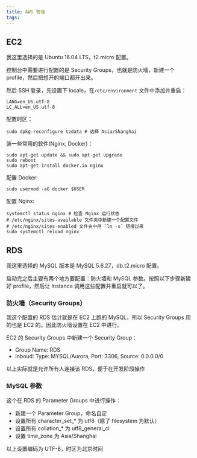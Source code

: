 ```yaml
---
title: AWS 管理
tags:
---
```


## EC2

我这里选择的是 Ubuntu 16.04 LTS，t2.micro 配置。

控制台中需要进行配置的是 Security Groups，也就是防火墙，新建一个 profile，然后把想开的端口都开出来。

然后 SSH 登录，先设置下 locale，在`/etc/environment` 文件中添加并重启：

```
LANG=en_US.utf-8
LC_ALL=en_US.utf-8
```

配置时区：

```
sudo dpkg-reconfigure tzdata # 选择 Asia/Shanghai
```

装一些常用的软件(Nginx, Docker)：

```
sudo apt-get update && sudo apt-get upgrade
sudo reboot
sudo apt-get install docker.io nginx
```

配置 Docker:

```
sudo usermod -aG docker $USER
```

配置 Nginx:

```
systemctl status nginx # 检查 Nginx 运行状态
# /etc/nginx/sites-available 文件夹中新建一个配置文件
# /etc/nginx/sites-enabled 文件夹中用 `ln -s` 链接过来
sudo systemctl reload nginx
```

## RDS

我这里选择的 MySQL 版本是 MySQL 5.6.27，db.t2.micro 配置。

启动完之后主要有两个地方要配置：防火墙和 MySQL 参数。按照以下步骤新建好 profile，然后让 Instance 调用这些配置并重启就可以了。

### 防火墙（Security Groups）

我这个配置的 RDS 估计就是在 EC2 上跑的 MySQL，所以 Security Groups 用的也是 EC2 的。因此防火墙设置在 EC2 中进行。

EC2 的 Security Groups 中新建一个 Security Group：

- Group Name: RDS
- Inboud: Type: MYSQL/Aurora, Port: 3306, Source: 0.0.0.0/0

以上实际就是允许所有人连接该 RDS，便于在开发阶段操作

### MySQL 参数

这个在 RDS 的 Parameter Groups 中进行操作：

- 新建一个 Parameter Group，命名自定
- 设置所有 character_set_* 为 utf8（除了 filesystem 为默认）
- 设置所有 collation_* 为 utf8_general_ci
- 设置 time_zone 为 Asia/Shanghai

以上设置编码为 UTF-8，时区为北京时间

